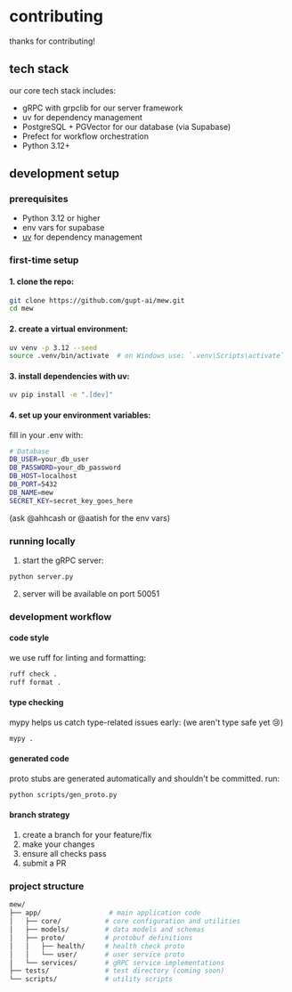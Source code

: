 # contributing
thanks for contributing!

## tech stack
our core tech stack includes:

- gRPC with grpclib for our server framework
- uv for dependency management
- PostgreSQL + PGVector for our database (via Supabase)
- Prefect for workflow orchestration
- Python 3.12+

## development setup
### prerequisites

- Python 3.12 or higher
- env vars for supabase
- [uv](https://github.com/astral-sh/uv) for dependency management

### first-time setup

#### 1. clone the repo:

```bash
git clone https://github.com/gupt-ai/mew.git
cd mew
```

#### 2. create a virtual environment:

```bash
uv venv -p 3.12 --seed
source .venv/bin/activate  # on Windows use: `.venv\Scripts\activate`
```

#### 3. install dependencies with uv:

```bash
uv pip install -e ".[dev]"
```

#### 4. set up your environment variables:

fill in your .env with:
```bash
# Database
DB_USER=your_db_user
DB_PASSWORD=your_db_password
DB_HOST=localhost
DB_PORT=5432
DB_NAME=mew
SECRET_KEY=secret_key_goes_here
```

(ask @ahhcash or @aatish for the env vars)

### running locally

1. start the gRPC server:

```bash
python server.py
```

2. server will be available on port 50051

### development workflow
#### **code style**
we use ruff for linting and formatting:
```bash
ruff check .
ruff format .
```

#### **type checking**
mypy helps us catch type-related issues early: (we aren't type safe yet 😢)
```bash
mypy .
```

#### **generated code**
proto stubs are generated automatically and shouldn't be committed. run:
```bash
python scripts/gen_proto.py
```

#### **branch strategy**

1. create a branch for your feature/fix
2. make your changes
3. ensure all checks pass
4. submit a PR

### project structure
```bash
mew/
├── app/                 # main application code
│   ├── core/           # core configuration and utilities
│   ├── models/         # data models and schemas
│   ├── proto/          # protobuf definitions
│   │   ├── health/     # health check proto
│   │   └── user/       # user service proto
│   └── services/       # gRPC service implementations
├── tests/              # test directory (coming soon)
└── scripts/            # utility scripts
```